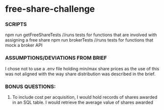 # free-share-challenge

### SCRIPTS
npm run getFreeShareTests //runs tests for functions that are involved with assigning a free share
npm run brokerTests //runs tests for functions that mock a broker API


### ASSUMPTIONS/DEVIATIONS FROM BRIEF
I chose not to use a .env file holding min/max share prices as the use of this was not aligned with the way share distribution was described in the brief.

### BONUS QUESTIONS:
1. To include cost per acquisition, I would hold records of shares awarded in an SQL table. I would retrieve the average value of shares awarded
